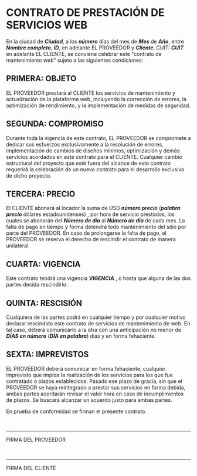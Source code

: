 # CONTRATO DE PRESTACIÓN DE SERVICIOS WEB

En la ciudad de **_Ciudad_**, a los **_número_** días del mes de **_Mes_** de **_Año_**, entre **_Nombre completo_**, **_ID_**, en adelante EL PROVEEDOR y **_Cliente_**, CUIT: **_CUIT_** en adelante EL CLIENTE, se conviene celebrar este "contrato de mantenimiento web" sujeto a las siguientes condiciones:

## PRIMERA: OBJETO
EL PROVEEDOR prestará al CLIENTE los servicios de mantenimiento y actualización de la plataforma web, incluyendo la corrección de errores, la optimización de rendimiento, y la implementación de medidas de seguridad.

## SEGUNDA: COMPROMISO
Durante toda la vigencia de este contrato, EL PROVEEDOR se compromete a dedicar sus esfuerzos exclusivamente a la resolución de errores, implementación de cambios de diseños mínimos, optimización y demás servicios acordados en este contrato para el CLIENTE. Cualquier cambio estructural del proyecto que esté fuera del alcance de este contrato requerirá la celebración de un nuevo contrato para el desarrollo exclusivo de dicho proyecto.

## TERCERA: PRECIO
El CLIENTE abonará al locador la suma de USD **_número precio_** (**_palabra precio_** dólares estadounidenses) <!-- Ej: USD 10 (diez dólares estadounidences) -->, por hora de servicio prestados, los cuales se abonarán del **_Número de día_** al **_Número de día_** de cada mes. La falta de pago en tiempo y forma detendrá todo mantenimiento del sitio por parte del PROVEEDOR. En caso de prolongarse la falta de pago, el PROVEEDOR se reserva el derecho de rescindir el contrato de manera unilateral.

## CUARTA: VIGENCIA
Este contrato tendrá una vigencia **_VIGENCIA_** <!-- Ej: 30 días, 8 meses, indefinada -->, o hasta que alguna de las dos partes decida rescindirlo.

## QUINTA: RESCISIÓN
Cualquiera de las partes podrá en cualquier tiempo y por cualquier motivo declarar rescindido este contrato de servicios de mantenimiento de web. En tal caso, deberá comunicarlo a la otra con una anticipación no menor de **_DÍAS en número_** (**_DÍA en palabra_**) <!-- 15 (quince) --> días y en forma fehaciente.

## SEXTA: IMPREVISTOS
EL PROVEEDOR deberá comunicar en forma fehaciente, cualquier imprevisto que impida la realización de los servicios para los que fue contratado o plazos establecidos. Pasado ese plazo de gracia, sin que el PROVEEDOR se haya reintegrado a prestar sus servicios en forma debida, ambas partes acordarán revisar el valor hora en caso de incumplimientos de plazos. Se buscará alcanzar un acuerdo justo para ambas partes.


En prueba de conformidad se firman el presente contrato.
<p>&nbsp;</p>
<hr>
FIRMA DEL PROVEEDOR
<p>&nbsp;</p>
<hr>
FIRMA DEL CLIENTE
